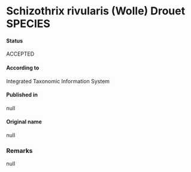 # Schizothrix rivularis (Wolle) Drouet SPECIES

#### Status
ACCEPTED

#### According to
Integrated Taxonomic Information System

#### Published in
null

#### Original name
null

### Remarks
null